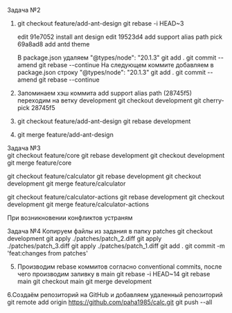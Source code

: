 Задача №2

1. git checkout feature/add-ant-design
   git rebase -i HEAD~3

   edit 91e7052 install ant design
   edit 19523d4 add support alias path
   pick 69a8ad8 add antd theme

   В package.json удаляем "@types/node": "20.1.3"
   git add .
   git commit --amend
   git rebase --continue
   На следующем коммите добавляем в package.json строку "@types/node": "20.1.3"	
   git add .
   git commit --amend
   git rebase --continue
2. Запоминаем хэш коммита add support alias path (28745f5)
   переходим на ветку development 
   git checkout development 
   git cherry-pick 28745f5
3. git checkout feature/add-ant-design
   git rebase development
4. git merge feature/add-ant-design

Задача №3		
git checkout feature/core
git rebase development
git checkout development
git merge feature/core

git checkout feature/calculator
git rebase development
git checkout development
git merge feature/calculator

git checkout feature/calculator-actions
git rebase development
git checkout development
git merge feature/calculator-actions

При возникновении конфликтов устраням

Задача №4
Копируем файлы из задания в папку patches
git checkout development 
git apply ./patches/patch_2.diff
git apply ./patches/patch_3.diff
git apply ./patches/patch_1.diff
git add .
git commit -m 'feat:changes from patches'

5. Производим rebase коммитов согласно conventional commits, после чего производим заливку в main
git rebase -i HEAD~14
git rebase main
git checkout main
git merge development

6.Создаём репозиторий на GitHub и добавляем удаленный репозиторий
git remote add origin https://github.com/paha1985/calc.git
git push --all
